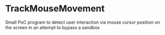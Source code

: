 # TrackMouseMovement
Small PoC program to detect user interaction via mouse cursor position on the screen in an attempt to bypass a sandbox
